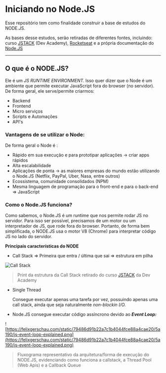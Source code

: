 # Iniciando no Node.JS

Esse repositório tem como finalidade construir a base de estudos do NODE.JS.

As bases desse estudos, serão retiradas de diferentes fontes, incluindo: curso [JSTACK](https://jstack.com.br/) (Dev Academy), [Rocketseat](https://www.rocketseat.com.br/) e a própria documentação do [Node.JS](https://nodejs.dev/)

---

## O que é o NODE.JS?

Ele é um *JS RUNTIME ENVIRONMENT.* 
Isso quer dizer que o Node é um ambiente que permite executar JavaScript fora do browser (no servidor). De forma geral, ele serve/permite criarmos:

- Backend
- Frontend
- Micro serviços
- Scripts e Automações
- API's

### Vantagens de se utilizar o Node:

De forma geral o Node é :

- Rápido em sua execução e para prototipar aplicações → criar apps rápidos
- Alta escalabilidade
- Aplicações de ponta → as maiores empresas do mundo estão utilizando o Node.JS (Netflix, PayPal, Uber, Nasa, entre outros)
- Ecossistema, comunidade consolidados (NPM)
- Mesma linguagem de programação para o front-end e para o back-end ⇒ JavaScript

### Como o Node.JS funciona?

Como sabemos, o Node.JS é um runtime que nos permite rodar JS no servidor. Para isso ser possível, precisamos de um motor ou um interpretador de JS, que rode fora do browser. Portanto, de forma bem simplificada, o NODE.JS usa o motor V8 (Chrome) para interpretar código JS no lado do servidor. 

**Principais características do NODE**

- Call Stack ⇒ Primeira que entra / última que sai ⇒ estrutura em pilha

![Call Stack](https://s3.us-west-2.amazonaws.com/secure.notion-static.com/29488620-5170-4ad5-976d-2162cf92cae0/Untitled.png?X-Amz-Algorithm=AWS4-HMAC-SHA256&X-Amz-Credential=AKIAT73L2G45O3KS52Y5%2F20211021%2Fus-west-2%2Fs3%2Faws4_request&X-Amz-Date=20211021T191415Z&X-Amz-Expires=86400&X-Amz-Signature=c0e3e2b9efe0fad46bd8524185ec68482f0058cfe68156442d02fb5055213eb3&X-Amz-SignedHeaders=host&response-content-disposition=filename%20%3D%22Untitled.png%22)

>Print da estrutura da Call Stack retirado do curso [JSTACK](https://jstack.com.br/) da Dev Academy

- Single Thread
    
    Consegue executar apenas uma tarefa por vez, possuindo apenas uma call stack, ainda que seja naturalmente *non-blockin I/O.*
    
- Node.JS consegue executar código assíncrono devido ao ***Event Loop:***
    
![https://felixgerschau.com/static/79486d91b22a7c1b4044fce88a4cae20/5a190/js-event-loop-explained.png](https://felixgerschau.com/static/79486d91b22a7c1b4044fce88a4cae20/5a190/js-event-loop-explained.png)

>Fluxograma representativo da arquitetura/forma de execução do NODE.JS, evidenciando como funciona a callstack, a Thread Pool (Web Apis) e a Callback Queue